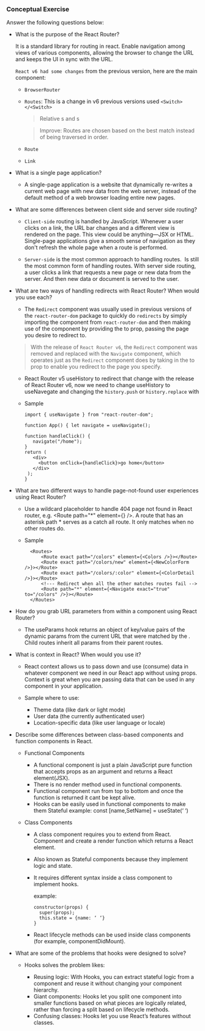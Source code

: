 ### Conceptual Exercise

Answer the following questions below:

- What is the purpose of the React Router?

  It is a standard library for routing in react. Enable navigation among views of various components, allowing the browser to change the URL and keeps the UI in sync with the URL.
 
     
  `React v6 had some changes` from the previous version, here are the main component:
   		
	- `BrowserRouter`
   	- `Routes`: This is a change in v6 previous versions used `<Switch></<Switch>`
		
		> Relative s and s

		> Improve: Routes are chosen based on the best match instead of being traversed in order.

	- `Route` 
	- `Link`

- What is a single page application?

	- A single-page application is a website that dynamically re-writes a current web page with new data from the web server, instead of the default method of a web browser loading entire new pages. 

- What are some differences between client side and server side routing?

	- `Client-side` routing is handled by JavaScript. Whenever a user clicks on a link, the URL bar changes and a different view is rendered on the page. This view could be anything—JSX or HTML. Single-page applications give a smooth sense of navigation as they don't refresh the whole page when a route is performed.

	- `Server-side` is the most common approach to handling routes.  Is still the most common form of handling routes. With server side routing, a user clicks a link that requests a new page or new data from the server. And then new data or document is served to the user.

- What are two ways of handling redirects with React Router? When would you use each?

	- The `Redirect` component was usually used in previous versions of the `react-router-dom` package to quickly do `redirects` by simply importing the component from `react-router-dom` and then making use of the component by providing the to prop, passing the page you desire to redirect to.
	
	> With the release of `React Router v6`, the `Redirect` component was removed and replaced with the `Navigate` component, which operates just as the `Redirect` component does by taking in the to prop to enable you redirect to the page you specify.
	
	- React Router v5 useHistory to redirect that change with the release of React Router v6, now we need to change useHistory to useNavegate and changing the `history.push` or `history.replace` with

	- Sample

		  import { useNavigate } from "react-router-dom";
		  
		  function App() { let navigate = useNavigate(); 
	
		  function handleClick() { 
		 	 navigate("/home"); 
		  } 
		  return ( 
		     <div> 
			   <button onClick={handleClick}>go home</button> 
			 </div> 
		   );
		  }

- What are two different ways to handle page-not-found user experiences using React Router? 

   - Use a wildcard placeholder to handle 404 page not found in React router, e.g. <Route path="*" element={<PageNotFound />} />. A route that has an asterisk path * serves as a catch all route. It only matches when no other routes do.

	- Sample

	   		<Routes>
      			<Route exact path="/colors" element={<Colors />}></Route>
      			<Route exact path="/colors/new" element={<NewColorForm />}></Route>
      			<Route exact path="/colors/:color" element={<ColorDetail />}></Route>
				<!--- Redirect when all the other matches routes fail -->
	    	    <Route path="*" element={<Navigate exact="true" to="/colors" />}></Route>
        	</Routes>

- How do you grab URL parameters from within a component using React Router?

	- The useParams hook returns an object of key/value pairs of the dynamic params from the current URL that were matched by the <Route path>. Child routes inherit all params from their parent routes.

- What is context in React? When would you use it?

	- React context allows us to pass down and use (consume) data in whatever component we need in our React app without using props. Context is great when you are passing data that can be used in any component in your application.

	- Sample where to use:

		- Theme data (like dark or light mode)
		- User data (the currently authenticated user)
		- Location-specific data (like user language or locale)

- Describe some differences between class-based components and function components in React.

	- Functional Components 

		- A functional component is just a plain JavaScript pure function that accepts props as an argument and returns a React element(JSX).
		- There is no render method used in functional components.
		- Functional component run from top to bottom and once the function is returned it cant be kept alive.
		- Hooks can be easily used in functional components to make them Stateful example: const [name,SetName] = useState(‘ ‘)

	- Class Components   

		- A class component requires you to extend from React. Component and create a render function which returns a React element.

		- Also known as Stateful components because they implement logic and state.

		- It requires different syntax inside a class component to implement hooks.

			example: 

    	      constructor(props) {
   			  	super(props);
			  	this.state = {name: ‘ ‘}
              }
		- React lifecycle methods can be used inside class components (for example, componentDidMount).

- What are some of the problems that hooks were designed to solve?

	- Hooks solves the problem likes:

		- Reusing logic: With Hooks, you can extract stateful logic from a component and reuse it without changing your component hierarchy.
		- Giant components: Hooks let you split one component into smaller functions based on what pieces are logically related, rather than forcing a split based on lifecycle methods.
		- Confusing classes: Hooks let you use React’s features without classes.